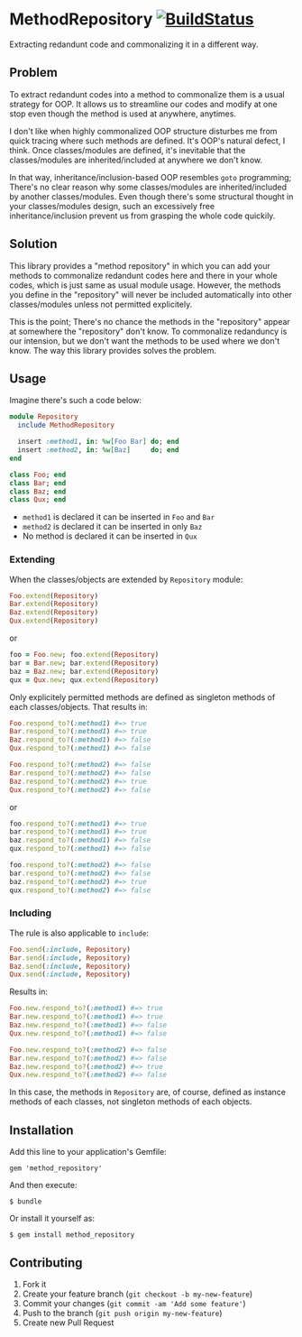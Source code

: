 # MethodRepository  [![BuildStatus](https://secure.travis-ci.org/kentaro/method_repository.png)](http://travis-ci.org/kentaro/method_repository)

Extracting redandunt code and commonalizing it in a different way.

## Problem

To extract redandunt codes into a method to commonalize them is a usual strategy for OOP. It allows us to streamline our codes and modify at one stop even though the method is used at anywhere, anytimes.

I don't like when highly commonalized OOP structure disturbes me from quick tracing where such methods are defined. It's OOP's natural defect, I think. Once  classes/modules are defined, it's inevitable that the classes/modules are inherited/included at anywhere we don't know.

In that way, inheritance/inclusion-based OOP resembles `goto` programming; There's no clear reason why some classes/modules are inherited/included by another classes/modules. Even though there's some structural thought in your classes/modules design, such an excessively free inheritance/inclusion prevent us from grasping the whole code quickily.

## Solution

This library provides a "method repository" in which you can add your methods to commonalize redandunt codes here and there in your whole codes, which is just same as usual module usage. However, the methods you define in the "repository" will never be included automatically into other classes/modules unless not permitted explicitely.

This is the point; There's no chance the methods in the "repository" appear at somewhere the "repository" don't know. To commonalize redanduncy is our intension, but we don't want the methods to be used where we don't know. The way this library provides solves the problem.

## Usage

Imagine there's such a code below:

```ruby
module Repository
  include MethodRepository

  insert :method1, in: %w[Foo Bar] do; end
  insert :method2, in: %w[Baz]     do; end
end

class Foo; end
class Bar; end
class Baz; end
class Qux; end
```

  * `method1` is declared it can be inserted in `Foo` and `Bar`
  * `method2` is declared it can be inserted in only `Baz`
  * No method is declared it can be inserted in `Qux`

### Extending

When the classes/objects are extended by `Repository` module:

```ruby
Foo.extend(Repository)
Bar.extend(Repository)
Baz.extend(Repository)
Qux.extend(Repository)
```

or

```ruby
foo = Foo.new; foo.extend(Repository)
bar = Bar.new; bar.extend(Repository)
baz = Baz.new; bar.extend(Repository)
qux = Qux.new; qux.extend(Repository)
```

Only explicitely permitted methods are defined as singleton methods of each classes/objects. That results in:

```ruby
Foo.respond_to?(:method1) #=> true
Bar.respond_to?(:method1) #=> true
Baz.respond_to?(:method1) #=> false
Qux.respond_to?(:method1) #=> false

Foo.respond_to?(:method2) #=> false
Bar.respond_to?(:method2) #=> false
Baz.respond_to?(:method2) #=> true
Qux.respond_to?(:method2) #=> false
```

or

```ruby
foo.respond_to?(:method1) #=> true
bar.respond_to?(:method1) #=> true
baz.respond_to?(:method1) #=> false
qux.respond_to?(:method1) #=> false

foo.respond_to?(:method2) #=> false
bar.respond_to?(:method2) #=> false
baz.respond_to?(:method2) #=> true
qux.respond_to?(:method2) #=> false
```

### Including

The rule is also applicable to `include`:

```ruby
Foo.send(:include, Repository)
Bar.send(:include, Repository)
Baz.send(:include, Repository)
Qux.send(:include, Repository)
```

Results in:

```ruby
Foo.new.respond_to?(:method1) #=> true
Bar.new.respond_to?(:method1) #=> true
Baz.new.respond_to?(:method1) #=> false
Qux.new.respond_to?(:method1) #=> false

Foo.new.respond_to?(:method2) #=> false
Bar.new.respond_to?(:method2) #=> false
Baz.new.respond_to?(:method2) #=> true
Qux.new.respond_to?(:method2) #=> false
```

In this case, the methods in `Repository` are, of course, defined as instance methods of each classes, not singleton methods of each objects.

## Installation

Add this line to your application's Gemfile:

    gem 'method_repository'

And then execute:

    $ bundle

Or install it yourself as:

    $ gem install method_repository

## Contributing

1. Fork it
2. Create your feature branch (`git checkout -b my-new-feature`)
3. Commit your changes (`git commit -am 'Add some feature'`)
4. Push to the branch (`git push origin my-new-feature`)
5. Create new Pull Request
